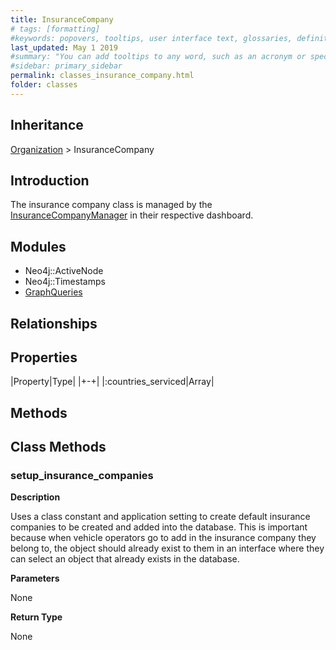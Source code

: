 ```yaml
---
title: InsuranceCompany
# tags: [formatting]
#keywords: popovers, tooltips, user interface text, glossaries, definitions
last_updated: May 1 2019
#summary: "You can add tooltips to any word, such as an acronym or specialized term. Tooltips work well for glossary definitions, because you don't have to keep repeating the definition, nor do you assume the reader already knows the word's meaning."
#sidebar: primary_sidebar
permalink: classes_insurance_company.html
folder: classes
---
```


## Inheritance

[Organization](/classes_organization) > InsuranceCompany

## Introduction

The insurance company class is managed by the [InsuranceCompanyManager](/classes_insurance_company_manager) in their respective dashboard.

## Modules

* Neo4j::ActiveNode
* Neo4j::Timestamps
* [GraphQueries](/modules_graph_queries.html)

## Relationships

## Properties

|Property|Type|
|+-+|
|:countries_serviced|Array|

## Methods

## Class Methods

### setup_insurance_companies

__Description__

Uses a class constant and application setting to create default insurance companies to be created and added into the database. This is important because when vehicle operators go to add in the insurance company they belong to, the object should already exist to them in an interface where they can select an object that already exists in the database.

__Parameters__

None

__Return Type__

None
